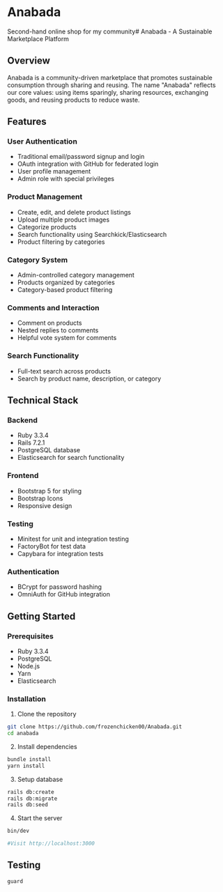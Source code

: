# Anabada
Second-hand online shop for my community# Anabada - A Sustainable Marketplace Platform

## Overview
Anabada is a community-driven marketplace that promotes sustainable consumption through sharing and reusing. The name "Anabada" reflects our core values: using items sparingly, sharing resources, exchanging goods, and reusing products to reduce waste.

## Features

### User Authentication
- Traditional email/password signup and login
- OAuth integration with GitHub for federated login
- User profile management
- Admin role with special privileges

### Product Management
- Create, edit, and delete product listings
- Upload multiple product images
- Categorize products
- Search functionality using Searchkick/Elasticsearch
- Product filtering by categories

### Category System
- Admin-controlled category management
- Products organized by categories
- Category-based product filtering

### Comments and Interaction
- Comment on products
- Nested replies to comments
- Helpful vote system for comments

### Search Functionality
- Full-text search across products
- Search by product name, description, or category

## Technical Stack

### Backend
- Ruby 3.3.4
- Rails 7.2.1
- PostgreSQL database
- Elasticsearch for search functionality

### Frontend
- Bootstrap 5 for styling
- Bootstrap Icons
- Responsive design

### Testing
- Minitest for unit and integration testing
- FactoryBot for test data
- Capybara for integration tests

### Authentication
- BCrypt for password hashing
- OmniAuth for GitHub integration

## Getting Started

### Prerequisites
- Ruby 3.3.4
- PostgreSQL
- Node.js
- Yarn
- Elasticsearch

### Installation
1. Clone the repository
```bash
git clone https://github.com/frozenchicken00/Anabada.git
cd anabada
```

2. Install dependencies
```bash
bundle install
yarn install
```


3. Setup database
```bash
rails db:create
rails db:migrate
rails db:seed
```

4. Start the server
```bash
bin/dev

#Visit http://localhost:3000
```

## Testing
```bash
guard
```
